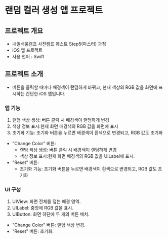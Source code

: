 # 랜덤 컬러 생성 앱 프로젝트
## 프로젝트 개요
- 내일배움캠프 사전캠프 퀘스트 Step5(마스터) 과정
- iOS 앱 프로젝트
- 사용 언어 : Swift

## 프로젝트 소개
- 버튼을 클릭할 때마다 배경색이 랜덤하게 바뀌고, 현재 색상의 RGB 값을 화면에 표시하는 간단한 iOS 앱입니다.

### 앱 기능
1. 랜덤 색상 생성: 버튼 클릭 시 배경색이 랜덤하게 변경
2. 색상 정보 표시:현재 화면 배경색의 RGB 값을 화면에 표시
3. 초기화 기능: 초기화 버튼을 누르면 배경색이 흰색으로 변경되고, RGB 값도 초기화
- "Change Color" 버튼:
  - 랜덤 색상 생성: 버튼 클릭 시 배경색이 랜덤하게 변경
  - 색상 정보 표시:현재 화면 배경색의 RGB 값을 UILabel에 표시.
- "Reset" 버튼:
  - 초기화 기능: 초기화 버튼을 누르면 배경색이 흰색으로 변경되고, RGB 값도 초기화

### UI 구성
1. UIView: 화면 전체를 덮는 배경 영역.
2. UILabel: 중앙에 RGB 값을 표시.
3. UIButton: 화면 하단에 두 개의 버튼 배치.
 - "Change Color" 버튼: 랜덤 색상 변경.
 - "Reset" 버튼: 초기화.

##
